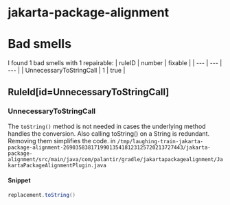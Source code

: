 # jakarta-package-alignment 
 
# Bad smells
I found 1 bad smells with 1 repairable:
| ruleID | number | fixable |
| --- | --- | --- |
| UnnecessaryToStringCall | 1 | true |
## RuleId[id=UnnecessaryToStringCall]
### UnnecessaryToStringCall
The `toString()` method is not needed in cases the underlying method handles the conversion. Also calling toString() on a String is redundant. Removing them simplifies the code.
in `/tmp/laughing-train-jakarta-package-alignment-269035838171990135418123125720213727443/jakarta-package-alignment/src/main/java/com/palantir/gradle/jakartapackagealignment/JakartaPackageAlignmentPlugin.java`
#### Snippet
```java
replacement.toString()
```

